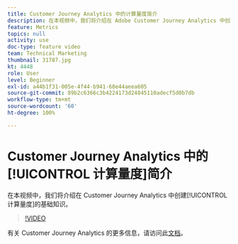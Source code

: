 ```yaml
---
title: Customer Journey Analytics 中的计算量度简介
description: 在本视频中，我们将介绍在 Adobe Customer Journey Analytics 中创建计算量度的基础知识。
feature: Metrics
topics: null
activity: use
doc-type: feature video
team: Technical Marketing
thumbnail: 31787.jpg
kt: 4448
role: User
level: Beginner
exl-id: a44b1f31-005e-4f44-b941-60e44aeea605
source-git-commit: 89b2c6366c3b4224173d24845110adecf5d0b7db
workflow-type: tm+mt
source-wordcount: '60'
ht-degree: 100%

---
```


# Customer Journey Analytics 中的[!UICONTROL 计算量度]简介

在本视频中，我们将介绍在 Customer Journey Analytics 中创建[!UICONTROL 计算量度]的基础知识。

>[!VIDEO](https://video.tv.adobe.com/v/31787/?quality=12&learn=on)

有关 Customer Journey Analytics 的更多信息，请访问此[文档](https://experienceleague.adobe.com/docs/analytics-platform/using/cja-landing.html)。

